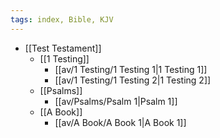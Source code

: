 ```yaml
---
tags: index, Bible, KJV
---
```

- [[Test Testament]]
  - [[1 Testing]]
    - [[av/1 Testing/1 Testing 1|1 Testing 1]]
    - [[av/1 Testing/1 Testing 2|1 Testing 2]]
  - [[Psalms]]
    - [[av/Psalms/Psalm 1|Psalm 1]]
  - [[A Book]]
    - [[av/A Book/A Book 1|A Book 1]]
